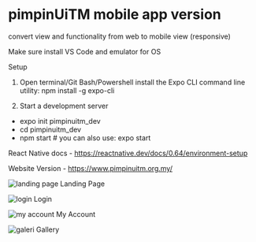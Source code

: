 # pimpinUiTM mobile app version
convert view and functionality from web to mobile view (responsive)

Make sure install VS Code and emulator for OS

Setup
1. Open terminal/Git Bash/Powershell
install the Expo CLI command line utility:
npm install -g expo-cli

2. Start a development server
- expo init pimpinuitm_dev
- cd pimpinuitm_dev
- npm start # you can also use: expo start

React Native docs - https://reactnative.dev/docs/0.64/environment-setup

Website Version - https://www.pimpinuitm.org.my/

![landing page](https://user-images.githubusercontent.com/86862536/218356879-7e51a49d-3f75-4a24-b81e-aed2d7e30c8a.png)
Landing Page

![login](https://user-images.githubusercontent.com/86862536/218356872-e770f958-94f0-42e6-ae3a-a5d5d92feeec.png)
Login

![my account](https://user-images.githubusercontent.com/86862536/218356884-57991607-2581-4c0e-b2cb-0445127363a4.png)
My Account

![galeri](https://user-images.githubusercontent.com/86862536/218356888-99bc8fa4-1a60-4ea9-8bc6-777ba62956d7.png)
Gallery
